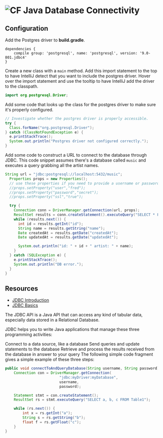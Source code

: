 # ![CF](http://i.imgur.com/7v5ASc8.png) Java Database Connectivity

## Configuration

Add the Postgres driver to **build.gradle**.

```
dependencies {
    compile group: 'postgresql', name: 'postgresql', version: '9.0-801.jdbc4'
}
```

Create a new class with a `main` method. Add this import statement to the top
to have IntelliJ detect that you want to include the postgres driver. Hover over
the import statement and use the tooltip to have IntelliJ add the driver to
the classpath.

```java
import org.postgresql.Driver;
```

Add some code that looks up the class for the postgres driver to make sure it's
properly configured.

```java
// Investigate whether the postgres driver is properly accessible.
try {
  Class.forName("org.postgresql.Driver");
} catch (ClassNotFoundException e) {
  e.printStackTrace();
  System.out.println("Postgres driver not configured correctly.");
}
```

Add some code to construct a URL to connect to the database through
JDBC. This code snippet assumes there's a database called `music`
and executes a query grabbing all the artist names.

```java
String url = "jdbc:postgresql://localhost:5432/music";
  Properties props = new Properties();
  // use these properties if you need to provide a username or password.
  //props.setProperty("user","fred");
  //props.setProperty("password","secret");
  //props.setProperty("ssl","true");

  try {
    Connection conn = DriverManager.getConnection(url, props);
    ResultSet results = conn.createStatement().executeQuery("SELECT * FROM artists");
    while (results.next()) {
      int id = results.getInt("id");
      String name = results.getString("name");
      Date createdAt = results.getDate("createdAt");
      Date updatedAt = results.getDate("updatedAt");

      System.out.println("id: " + id + " artist: " + name);
    }
  } catch (SQLException e) {
    e.printStackTrace();
    System.out.println("DB error.");
  }
}
```

## Resources
* [JDBC Introduction](https://docs.oracle.com/javase/tutorial/jdbc/overview/index.html)
* [JDBC Basics](https://docs.oracle.com/javase/tutorial/jdbc/basics/index.html)

The JDBC API is a Java API that can access any kind of tabular data, especially data stored in a Relational Database.

JDBC helps you to write Java applications that manage these three programming activities:

Connect to a data source, like a database
Send queries and update statements to the database
Retrieve and process the results received from the database in answer to your query
The following simple code fragment gives a simple example of these three steps:

```java
public void connectToAndQueryDatabase(String username, String password) {
    Connection con = DriverManager.getConnection(
                         "jdbc:myDriver:myDatabase",
                         username,
                         password);

    Statement stmt = con.createStatement();
    ResultSet rs = stmt.executeQuery("SELECT a, b, c FROM Table1");

    while (rs.next()) {
        int x = rs.getInt("a");
        String s = rs.getString("b");
        float f = rs.getFloat("c");
    }
}
```
